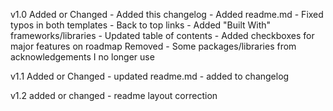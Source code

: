 v1.0
    Added or Changed
       - Added this changelog 
       - Added readme.md
       - Fixed typos in both templates
       - Back to top links
       - Added "Built With" frameworks/libraries
       - Updated table of contents 
       - Added checkboxes for major features on roadmap
    Removed
       - Some packages/libraries from acknowledgements I no longer use

v1.1
    Added or Changed
       - updated readme.md
       - added to changelog 

v1.2
    added or changed
        - readme layout correction